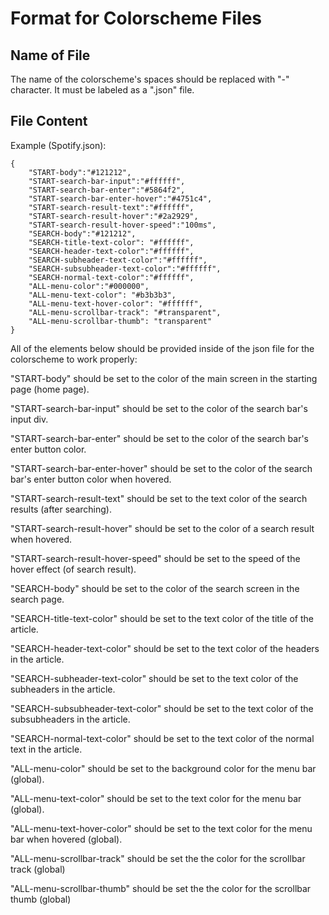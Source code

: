 # Format for Colorscheme Files

## Name of File

The name of the colorscheme's spaces should be replaced with "-" character. It must be labeled as a ".json" file.

## File Content

Example (Spotify.json):
```
{
    "START-body":"#121212",
    "START-search-bar-input":"#ffffff",
    "START-search-bar-enter":"#5864f2",
    "START-search-bar-enter-hover":"#4751c4",
    "START-search-result-text":"#ffffff",
    "START-search-result-hover":"#2a2929",
    "START-search-result-hover-speed":"100ms",
    "SEARCH-body":"#121212",
    "SEARCH-title-text-color": "#ffffff",
    "SEARCH-header-text-color":"#ffffff",
    "SEARCH-subheader-text-color":"#ffffff",
    "SEARCH-subsubheader-text-color":"#ffffff",
    "SEARCH-normal-text-color":"#ffffff",
    "ALL-menu-color":"#000000",
    "ALL-menu-text-color": "#b3b3b3",
    "ALL-menu-text-hover-color": "#ffffff",
    "ALL-menu-scrollbar-track": "#transparent",
    "ALL-menu-scrollbar-thumb": "transparent"
}
```

All of the elements below should be provided inside of the json file for the colorscheme to work properly:

"START-body" should be set to the color of the main screen in the starting page (home page).

"START-search-bar-input" should be set to the color of the search bar's input div.

"START-search-bar-enter" should be set to the color of the search bar's enter button color.

"START-search-bar-enter-hover" should be set to the color of the search bar's enter button color when hovered.

"START-search-result-text" should be set to the text color of the search results (after searching).

"START-search-result-hover" should be set to the color of a search result when hovered.

"START-search-result-hover-speed" should be set to the speed of the hover effect (of search result).

"SEARCH-body" should be set to the color of the search screen in the search page.

"SEARCH-title-text-color" should be set to the text color of the title of the article.

"SEARCH-header-text-color" should be set to the text color of the headers in the article.

"SEARCH-subheader-text-color" should be set to the text color of the subheaders in the article.

"SEARCH-subsubheader-text-color" should be set to the text color of the subsubheaders in the article.

"SEARCH-normal-text-color" should be set to the text color of the normal text in the article.

"ALL-menu-color" should be set to the background color for the menu bar (global).

"ALL-menu-text-color" should be set to the text color for the menu bar (global).

"ALL-menu-text-hover-color" should be set to the text color for the menu bar when hovered (global).

"ALL-menu-scrollbar-track" should be set the the color for the scrollbar track (global)

"ALL-menu-scrollbar-thumb" should be set the the color for the scrollbar thumb (global)